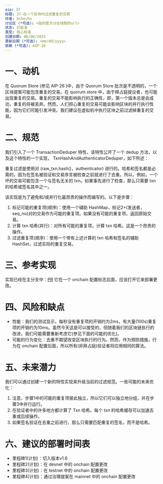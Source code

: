 ```yaml
---
aip: 37
标题: 37-在一个区块内过滤重复的交易
作者: bchocho
讨论区 (*可选): <指向官方讨论线程的url>
状态: 已批准
类型: 核心标准
创建日期: 06/06/2023
更新日期 (*可选): <mm/dd/yyyy>
依赖 (*可选): AIP-26
---
```

# 一、动机

在 Quorum Store (参见 AIP-26 )中，由于 Quorum Store 批次是不透明的，一个区块提案可能包含重复的交易。在 quorum store 中，由于拜占庭提议者，也可能出现重复的交易。重复的交易不能影响执行的正确性，即，第一个版本总是会成功，重复的将被丢弃。然而，人们担心重复的交易可能会影响区块的并行执行性能，因为它们可能引发冲突。我们建议在虚拟机中执行区块之前过滤掉重复的交易。



# 二、规范

我们引入了一个 TransactionDeduper 特性，该特性公开了一个 dedup 方法，以及这个特性的一个实现， TxnHashAndAuthenticatorDeduper，如下所述：

重复过滤是使用对 (raw_txn.hash()，authenticator) 进行的。哈希和签名都是必需的，因为在签名被验证和交易序言被检查之前就进行了去重。所以，例如，一个坏的交易可能包含一个与签名无关的 txn。如果事先进行了检查，那么只需要 txn 的哈希或签名其中之一。

该实现是为了避免和/或并行化最昂贵的操作而编写的。以下是步骤：

1. 标记可能的重复项(顺序)：使用一个辅助 HashMap，标记2+(发送者， seq_no)对的交易作为可能的重复项。如果没有可能的重复项，返回原始交易。
2. 计算 txn 哈希(并行)：对所有可能的重复项，计算 txn 哈希。这是一个昂贵的操作。 
3. 过滤重复项(顺序)：使用一个带有上述计算的 txn 哈希和签名的辅助 HashSet，过滤实际的重复交易。



# 三、参考实现

实现已经在主分支中：[PR](https://github.com/aptos-labs/aptos-core/pull/8367)  它在一个 onchain 配置标志后面，应该打开它来部署更改。



# 四、风险和缺点

- 性能：我们的测试显示，每秒没有重复项的开销约为2ms，有大量(100s)重复项的开销约为10ms。虽然今天这是可以接受的，但随着我们的区块链执行的改进，我们可能需要重新考虑它(参见下面的可能的优化)。
- 可能的行为变化：去重不期望改变区块执行的行为。然而，作为预防措施，行为在 onchain 配置后面，所以所有(非拜占庭)验证者将应用相同的算法。



# 五、未来潜力

我们可以通过创建一个新的特性实现来升级当前的过滤规范。一些可能的未来优化：

1. 注意，步骤1中的可能的重复项彼此独立，所以它们可以独立地分组，并在步骤3中并行运行。
2. 在验证者中的许多地方都计算了 Txn 哈希。每个 txn 的哈希缓存可以加速去重或后续操作。
3. 如果签名验证在去重之前进行，那么只需要匹配重复的签名，而不是哈希。



# 六、建议的部署时间表
* 里程碑1(计划)：切入版本v1.6
* 里程碑2(计划)：在 devnet 中的 onchain 配置更改
* 里程碑3(计划)：在 testnet 中的 onchain 配置更改
* 里程碑4(计划)：通过治理提案在 mainnet 中的 onchain 配置更改